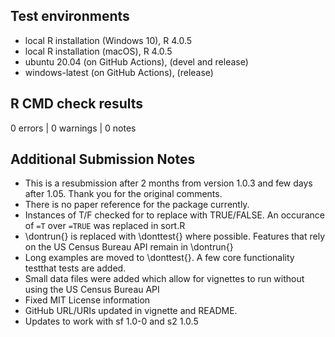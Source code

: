 ## Test environments
* local R installation (Windows 10), R 4.0.5
* local R installation (macOS), R 4.0.5
* ubuntu 20.04 (on GitHub Actions), (devel and release)
* windows-latest (on GitHub Actions), (release)

## R CMD check results

0 errors | 0 warnings | 0 notes


## Additional Submission Notes
* This is a resubmission after 2 months from version 1.0.3 and few days after 1.05. Thank you for the original comments.
* There is no paper reference for the package currently.
* Instances of T/F checked for to replace with TRUE/FALSE. An occurance of `=T` over `=TRUE` was replaced in sort.R
* \dontrun{} is replaced with \donttest{} where possible. Features that rely on the US Census Bureau API remain in \dontrun{}
* Long examples are moved to \donttest{}. A few core functionality testthat tests are added.
* Small data files were added which allow for vignettes to run without using the US Census Bureau API
* Fixed MIT License information
* GitHub URL/URIs updated in vignette and README.
* Updates to work with sf 1.0-0 and s2 1.0.5
